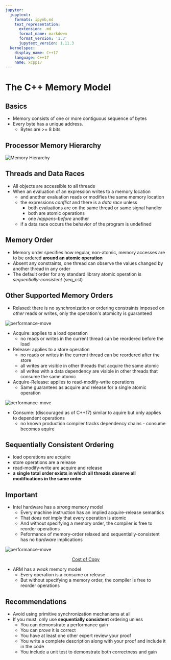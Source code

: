 ```yaml
---
jupyter:
  jupytext:
    formats: ipynb,md
    text_representation:
      extension: .md
      format_name: markdown
      format_version: '1.3'
      jupytext_version: 1.11.3
  kernelspec:
    display_name: C++17
    language: C++17
    name: xcpp17
---
```


<!-- #region slideshow={"slide_type": "slide"} -->
# The C++ Memory Model

## Basics

- Memory consists of one or more contiguous sequence of bytes
- Every byte has a unique address.
    - Bytes are >= 8 bits
<!-- #endregion -->

<!-- #region slideshow={"slide_type": "slide"} -->
## Processor Memory Hierarchy

![Memory Hierarchy](img/memory-hierarchy.svg)
<!-- #endregion -->

<!-- #region slideshow={"slide_type": "slide"} -->
## Threads and Data Races

- All objects are accessible to all threads
- When an evaluation of an expression writes to a memory location
    - and another evaluation reads or modifies the same memory location
    - the expressions _conflict_ and there is a _data race_ unless
        - both evaluations are on the same thread or same signal handler
        - both are atomic operations
        - one _happens-before_ another
    - if a data race occurs the behavior of the program is undefined
<!-- #endregion -->

<!-- #region slideshow={"slide_type": "slide"} -->
## Memory Order

- Memory order specifies how regular, non-atomic, memory accesses are to be ordered **around an atomic operation**
- Absent any constraints, one thread can observe the values changed by another thread in any order
- The default order for any standard library atomic operation is _sequentially-consistent_ (seq_cst)

<!-- #endregion -->

<!-- #region slideshow={"slide_type": "slide"} -->
## Other Supported Memory Orders

- Relaxed: there is no synchronization or ordering constraints imposed on _other_ reads or writes, only the operation's atomicity is guaranteed
<!-- #endregion -->

<!-- #region slideshow={"slide_type": "slide"} -->
![performance-move](img/memory-relaxed.svg)
<!-- #endregion -->

<!-- #region slideshow={"slide_type": "slide"} -->
- Acquire: applies to a load operation
    - no reads or writes in the current thread can be reordered before the load
- Release: applies to a store operation
    - no reads or writes in the current thread can be reordered after the store
    - all writes are visible in other threads that acquire the same atomic
    - all writes with a data dependency are visible in other threads that consume the same atomic
- Acquire-Release: applies to read-modify-write operations
    - Same guarantees as acquire and release for a single atomic operation
<!-- #endregion -->

<!-- #region slideshow={"slide_type": "slide"} -->
![performance-move](img/memory-aquire-release.svg)
<!-- #endregion -->

<!-- #region slideshow={"slide_type": "slide"} -->
- Consume: (discouraged as of C++17) similar to aquire but only applies to dependent operations
    - no known production compiler tracks dependency chains - consume becomes aquire
<!-- #endregion -->

<!-- #region slideshow={"slide_type": "slide"} -->
## Sequentially Consistent Ordering

- load operations are acquire
- store operations are a release
- read-modify-write are acquire and release
- **a single total order exists in which all threads observe all modifications in the same order**
<!-- #endregion -->

<!-- #region slideshow={"slide_type": "slide"} -->
## Important

- Intel hardware has a _strong_ memory model
    - Every machine instruction has an implied acquire-release semantics
    - That _does not_ imply that every operation is atomic
    - And without specifying a memory order, the compiler is free to reorder operations
    - Peformance of memory-order relaxed and sequentially-consistent has no _hardware_ implications
<!-- #endregion -->

<!-- #region slideshow={"slide_type": "slide"} -->
![performance-move](img/performance-move.png)

<div style="text-align:center">
    <a style="text-align:center" href="http://quick-bench.com/p13s_cSQ0JTeMUGcttdS1EFHVcE">Cost of Copy</a>
</div>
<!-- #endregion -->

<!-- #region slideshow={"slide_type": "slide"} -->
- ARM has a _weak_ memory model
    - Every operation is a consume or release
    - But without specifying a memory order, the compiler is free to reorder operations
<!-- #endregion -->

<!-- #region slideshow={"slide_type": "slide"} -->
## Recommendations

- Avoid using primitive synchronization mechanisms at all
- If you must, only use **sequentially consistent** ordering unless
    - You can demonstrate a performance gain
    - You can _prove_ it is correct
    - You have at least one other expert review your proof
    - You write a complete description along with your proof and include it in the code
    - You include a unit test to demonstrate both correctness and gain
<!-- #endregion -->
